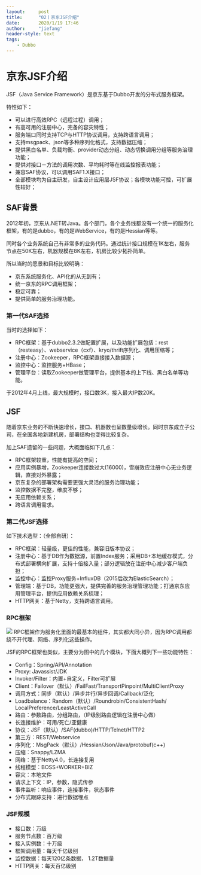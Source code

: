 ```yaml
---
layout:     post
title:      "02丨京东JSF介绍"
date:       2020/1/19 17:46
author:     "jiefang"
header-style: text
tags:
    - Dubbo
---
```

# 京东JSF介绍
JSF（Java Service Framework）是京东基于Dubbo开发的分布式服务框架。

特性如下：

- 可以进行高效RPC（远程过程）调用；
- 有高可用的注册中心，完备的容灾特性；
- 服务端口同时支持TCP与HTTP协议调用，支持跨语言调用；
- 支持msgpack、json等多种序列化格式，支持数据压缩；
- 提供黑白名单、负载均衡、provider动态分组、动态切换调用分组等服务治理功能；
- 提供对接口－方法的调用次数、平均耗时等在线监控报表功能；
- 兼容SAF协议，可以调用SAF1.X接口；
- 全部模块均为自主研发，自主设计应用层JSF协议；各模块功能可控，可扩展性较好；

## SAF背景
2012年初，京东从.NET转Java。各个部门，各个业务线都没有一个统一的服务化框架，有的是dubbo，有的是WebService，有的是Hessian等等。

同时各个业务系统自己有非常多的业务代码。通过统计接口规模在1K左右，服务节点在50K左右，机器规模在8K左右，机房比较少拓扑简单。

所以当时的愿景和目标比较明确：
- 京东系统服务化、API化的从无到有；
- 统一京东的RPC调用框架；
- 稳定可靠；
- 提供简单的服务治理功能。

### 第一代SAF选择

当时的选择如下：
- RPC框架：基于dubbo2.3.2做配置扩展，以及功能扩展包括：rest（resteasy）、webservice（cxf）、kryo/thrift序列化、调用压缩等；
- 注册中心：Zookeeper，RPC框架直接接入数据源；
- 监控中心：监控服务+HBase；
- 管理平台：读取Zookeeper做管理平台，提供基本的上下线、黑白名单等功能。

于2012年4月上线，最大规模时，接口数3K，接入最大IP数20K。

## JSF
随着京东业务的不断快速增长，接口、机器数也呈数量级增长。同时京东成立子公司，在全国各地新建机房，部署结构也变得比较复杂。

加上SAF遗留的一些问题，大概面临如下几点：
- RPC框架较重，性能有提高的空间；
- 应用实例暴增，Zookeeper连接数过大(16000)，雪崩效应注册中心无业务逻辑，直接对外暴露；
- 京东复杂的部署架构需要更强大灵活的服务治理功能；
- 监控数据不完整，维度不够；
- 无应用依赖关系；
- 跨语言调用需求。

### 第二代JSF选择
如下技术选型：（全部自研）：
- RPC框架：轻量级，更佳的性能，兼容旧版本协议；
- 注册中心：基于DB作为数据源，前置Index服务；采用DB+本地缓存模式，分布式部署横向扩展，支持十倍接入量；部分逻辑放在注册中心减少客户端负担；
- 监控中心：监控Proxy服务+InfluxDB（2015后改为ElasticSearch）；
- 管理端：基于DB，功能更强大，提供完善的服务治理管理功能；打通京东应用管理平台，提供应用依赖关系梳理；
- HTTP网关：基于Netty，支持跨语言调用。

### RPC框架
![](https://www.showdoc.cc/server/api/common/visitfile/sign/edd02e4ce45e7bafd08ffd4c03a2e090?showdoc=.jpg)
RPC框架作为服务化里面的最基本的组件，其实都大同小异，因为RPC调用都绕不开代理、网络、序列化这些操作。

JSF的RPC框架也类似，主要分为图中的几个模块，下面大概列下一些功能特性：

- Config：Spring/API/Annotation
- Proxy: Javassist/JDK
- Invoker/Filter：内置+自定义，Filter可扩展
- Client：Failover（默认）/FailFast/TransportPinpoint/MultiClientProxy
- 调用方式：同步（默认）/异步并行/异步回调/Callback/泛化
- Loadbalance：Random（默认）/Roundrobin/ConsistentHash/ LocalPreference/LeastActiveCall
- 路由：参数路由，分组路由，（IP级别路由逻辑在注册中心做）
- 长连接维护：可用/死亡/亚健康
- 协议：JSF（默认）/SAF(dubbo)/HTTP/Telnet/HTTP2
- 第三方：REST/Webservice
- 序列化：MsgPack（默认）/Hessian/Json/Java/protobuf(c++)
- 压缩：Snappy/LZMA
- 网络：基于Netty4.0，长连接复用
- 线程模型：BOSS+WORKER+BIZ
- 容灾：本地文件
- 请求上下文：IP，参数，隐式传参
- 事件监听：响应事件，连接事件，状态事件
- 分布式跟踪支持：进行数据埋点

### JSF规模
- 接口数：万级
- 服务节点数：百万级
- 接入实例数：十万级
- 框架调用量：每天千亿级别
- 监控数据：每天120亿条数据， 1.2T数据量
- HTTP网关：每天百亿级别
